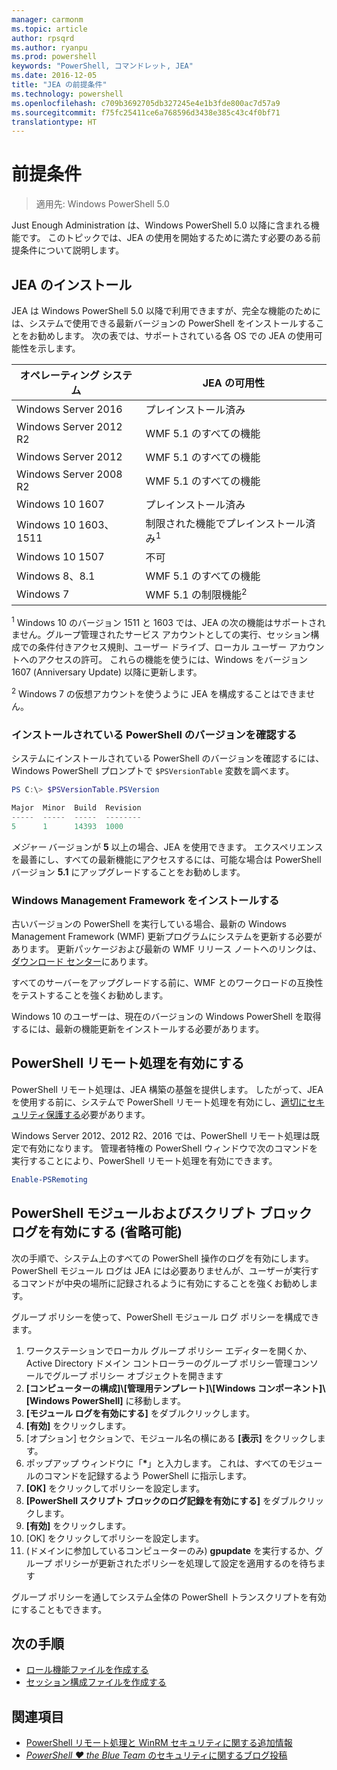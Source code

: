 ```yaml
---
manager: carmonm
ms.topic: article
author: rpsqrd
ms.author: ryanpu
ms.prod: powershell
keywords: "PowerShell, コマンドレット, JEA"
ms.date: 2016-12-05
title: "JEA の前提条件"
ms.technology: powershell
ms.openlocfilehash: c709b3692705db327245e4e1b3fde800ac7d57a9
ms.sourcegitcommit: f75fc25411ce6a768596d3438e385c43c4f0bf71
translationtype: HT
---
```

# <a name="prerequisites"></a>前提条件

> 適用先: Windows PowerShell 5.0

Just Enough Administration は、Windows PowerShell 5.0 以降に含まれる機能です。
このトピックでは、JEA の使用を開始するために満たす必要のある前提条件について説明します。

## <a name="install-jea"></a>JEA のインストール
JEA は Windows PowerShell 5.0 以降で利用できますが、完全な機能のためには、システムで使用できる最新バージョンの PowerShell をインストールすることをお勧めします。
次の表では、サポートされている各 OS での JEA の使用可能性を示します。

オペレーティング システム          | JEA の可用性
--------------------------|------------------------------------------------------
Windows Server 2016       | プレインストール済み
Windows Server 2012 R2    | WMF 5.1 のすべての機能
Windows Server 2012       | WMF 5.1 のすべての機能
Windows Server 2008 R2    | WMF 5.1 のすべての機能
Windows 10 1607           | プレインストール済み
Windows 10 1603、1511     | 制限された機能でプレインストール済み<sup>1</sup>
Windows 10 1507           | 不可
Windows 8、8.1            | WMF 5.1 のすべての機能
Windows 7                 | WMF 5.1 の制限機能<sup>2</sup>

<sup>1</sup> Windows 10 のバージョン 1511 と 1603 では、JEA の次の機能はサポートされません。グループ管理されたサービス アカウントとしての実行、セッション構成での条件付きアクセス規則、ユーザー ドライブ、ローカル ユーザー アカウントへのアクセスの許可。
これらの機能を使うには、Windows をバージョン 1607 (Anniversary Update) 以降に更新します。

<sup>2</sup> Windows 7 の仮想アカウントを使うように JEA を構成することはできません。

### <a name="check-which-version-of-powershell-is-installed"></a>インストールされている PowerShell のバージョンを確認する
システムにインストールされている PowerShell のバージョンを確認するには、Windows PowerShell プロンプトで `$PSVersionTable` 変数を調べます。

```powershell
PS C:\> $PSVersionTable.PSVersion

Major  Minor  Build  Revision
-----  -----  -----  --------
5      1      14393  1000
```

*メジャー* バージョンが **5** 以上の場合、JEA を使用できます。
エクスペリエンスを最善にし、すべての最新機能にアクセスするには、可能な場合は PowerShell バージョン **5.1** にアップグレードすることをお勧めします。

### <a name="install-windows-management-framework"></a>Windows Management Framework をインストールする
古いバージョンの PowerShell を実行している場合、最新の Windows Management Framework (WMF) 更新プログラムにシステムを更新する必要があります。
更新パッケージおよび最新の WMF リリース ノートへのリンクは、[ダウンロード センター](https://aka.ms/WMF5)にあります。

すべてのサーバーをアップグレードする前に、WMF とのワークロードの互換性をテストすることを強くお勧めします。

Windows 10 のユーザーは、現在のバージョンの Windows PowerShell を取得するには、最新の機能更新をインストールする必要があります。

## <a name="enable-powershell-remoting"></a>PowerShell リモート処理を有効にする
PowerShell リモート処理は、JEA 構築の基盤を提供します。
したがって、JEA を使用する前に、システムで PowerShell リモート処理を有効にし、[適切にセキュリティ保護する](https://msdn.microsoft.com/en-us/powershell/scripting/setup/winrmsecurity)必要があります。

Windows Server 2012、2012 R2、2016 では、PowerShell リモート処理は既定で有効になります。
管理者特権の PowerShell ウィンドウで次のコマンドを実行することにより、PowerShell リモート処理を有効にできます。

```powershell
Enable-PSRemoting
```

## <a name="enable-powershell-module-and-script-block-logging-optional"></a>PowerShell モジュールおよびスクリプト ブロック ログを有効にする (省略可能)
次の手順で、システム上のすべての PowerShell 操作のログを有効にします。
PowerShell モジュール ログは JEA には必要ありませんが、ユーザーが実行するコマンドが中央の場所に記録されるように有効にすることを強くお勧めします。

グループ ポリシーを使って、PowerShell モジュール ログ ポリシーを構成できます。

1. ワークステーションでローカル グループ ポリシー エディターを開くか、Active Directory ドメイン コントローラーのグループ ポリシー管理コンソールでグループ ポリシー オブジェクトを開きます
2. **[コンピューターの構成]\\[管理用テンプレート]\\[Windows コンポーネント]\\[Windows PowerShell]** に移動します。
3. **[モジュール ログを有効にする]** をダブルクリックします。
4. **[有効]** をクリックします。
5. [オプション] セクションで、モジュール名の横にある **[表示]** をクリックします。
6. ポップアップ ウィンドウに「**\***」と入力します。 これは、すべてのモジュールのコマンドを記録するよう PowerShell に指示します。
7. **[OK]** をクリックしてポリシーを設定します。
8. **[PowerShell スクリプト ブロックのログ記録を有効にする]** をダブルクリックします。
9. **[有効]** をクリックします。
10. [OK] をクリックしてポリシーを設定します。
11. (ドメインに参加しているコンピューターのみ) **gpupdate** を実行するか、グループ ポリシーが更新されたポリシーを処理して設定を適用するのを待ちます

グループ ポリシーを通してシステム全体の PowerShell トランスクリプトを有効にすることもできます。

## <a name="next-steps"></a>次の手順

- [ロール機能ファイルを作成する](role-capabilities.md)
- [セッション構成ファイルを作成する](session-configurations.md)

## <a name="see-also"></a>関連項目
- [PowerShell リモート処理と WinRM セキュリティに関する追加情報](https://msdn.microsoft.com/en-us/powershell/scripting/setup/winrmsecurity)
- [*PowerShell ♥ the Blue Team* のセキュリティに関するブログ投稿](https://blogs.msdn.microsoft.com/powershell/2015/06/09/powershell-the-blue-team/)